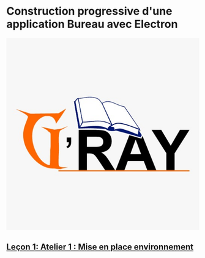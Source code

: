 # Construction progressive d'une application Bureau avec Electron

![](images/gray.jpeg)

## [Leçon 1: Atelier 1 : Mise en place environnement](docs/lesson1.md)